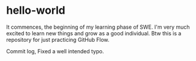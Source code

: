 # hello-world
It commences, the beginning of my learning phase of SWE. I'm very much excited to learn new things and grow as a good individual. Btw this is a repository for just practicing GitHub Flow.

Commit log,
Fixed a well intended typo.
